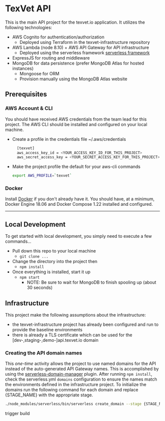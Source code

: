 # TexVet API

This is the main API project for the texvet.io application. It utilizes the following technologies:

- AWS Cognito for authentication/authorization
  - Deployed using Terraform in the texvet-infrastructure repository
- AWS Lambda (node 8.10) + AWS API Gateway for API infrastructure
  - Deployed using the serverless framework [serverless framework](https://serverless.com/framework/docs/providers/aws/guide/quick-start/)
- ExpressJS for routing and middleware
- MongoDB for data persistence (prefer MongoDB Atlas for hosted instances)
  - Mongoose for ORM
  - Provision manually using the MongoDB Atlas website

## Prerequisites

### AWS Account & CLI

You should have received AWS credentials from the team lead for this project.
The AWS CLI should be installed and configured on your local machine.

- Create a profile in the credentials file ~/.aws/credentials

  ```bash
    [texvet]
    aws_access_key_id = <YOUR_ACCESS_KEY_ID_FOR_THIS_PROJECT>
    aws_secret_access_key = <YOUR_SECRET_ACCESS_KEY_FOR_THIS_PROJECT>
  ```

- Make the project profile the default for your aws-cli commands

  ```bash
  export AWS_PROFILE=`texvet`
  ```

### Docker

Install [Docker](https://www.docker.com/) if you don't already have it.
You should have, at a minimum, Docker Engine 18.06 and Docker Compose 1.22 installed and configured.

----

## Local Development

To get started with local development, you simply need to execute a few commands...

- Pull down this repo to your local machine
  - `git clone ...`
- Change the directory into the project then
  - `npm install`
- Once everything is installed, start it up
  - `npm start`
    - NOTE: Be sure to wait for MongoDB to finish spooling up (about 30 seconds)

## Infrastructure

This project make the following assumptions about the infrastructure:

- the texvet-infrastructure project has already been configured and run to provide the baseline environments
- there is already a TLS certificate which can be used for the [dev-,staging-,demo-]api.texvet.io domain

### Creating the API domain names

This *one-time* activity allows the project to use named domains for the API instead of the auto-generated API Gateway names.
This is accomplished by using the [serverless-domain-manager](https://github.com/amplify-education/serverless-domain-manager) plugin.
After running `npm install`, check the serverless.yml `domains` configuration to ensure the names match the environments defined in the infrastructure project.
To initialize the domains run the following command for each domain and replace {STAGE_NAME} with the appropriate stage.

  ```bash
  ./node_modules/serverless/bin/serverless create_domain --stage {STAGE_NAME}
  ```

  trigger build
